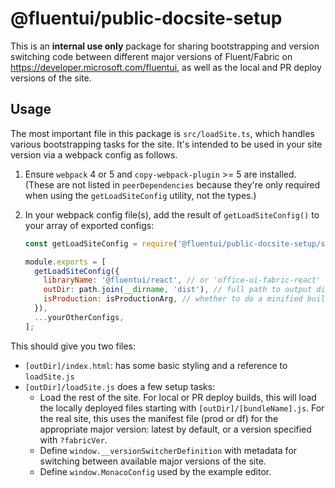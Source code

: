 # @fluentui/public-docsite-setup

This is an **internal use only** package for sharing bootstrapping and version switching code between different major versions of Fluent/Fabric on https://developer.microsoft.com/fluentui, as well as the local and PR deploy versions of the site.

## Usage

The most important file in this package is `src/loadSite.ts`, which handles various bootstrapping tasks for the site. It's intended to be used in your site version via a webpack config as follows.

1. Ensure `webpack` 4 or 5 and `copy-webpack-plugin` >= 5 are installed. (These are not listed in `peerDependencies` because they're only required when using the `getLoadSiteConfig` utility, not the types.)

1. In your webpack config file(s), add the result of `getLoadSiteConfig()` to your array of exported configs:

   ```js
   const getLoadSiteConfig = require('@fluentui/public-docsite-setup/scripts/getLoadSiteConfig');

   module.exports = [
     getLoadSiteConfig({
       libraryName: '@fluentui/react', // or 'office-ui-fabric-react' if appropriate
       outDir: path.join(__dirname, 'dist'), // full path to output directory
       isProduction: isProductionArg, // whether to do a minified build (filename is the same regardless)
     }),
     ...yourOtherConfigs,
   ];
   ```

This should give you two files:

- `[outDir]/index.html`: has some basic styling and a reference to `loadSite.js`
- `[outDir]/loadSite.js` does a few setup tasks:
  - Load the rest of the site. For local or PR deploy builds, this will load the locally deployed files starting with `[outDir]/[bundleName].js`. For the real site, this uses the manifest file (prod or df) for the appropriate major version: latest by default, or a version specified with `?fabricVer`.
  - Define `window.__versionSwitcherDefinition` with metadata for switching between available major versions of the site.
  - Define `window.MonacoConfig` used by the example editor.
